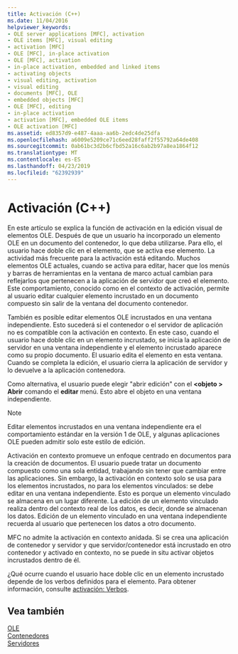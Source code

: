 ```yaml
---
title: Activación (C++)
ms.date: 11/04/2016
helpviewer_keywords:
- OLE server applications [MFC], activation
- OLE items [MFC], visual editing
- activation [MFC]
- OLE [MFC], in-place activation
- OLE [MFC], activation
- in-place activation, embedded and linked items
- activating objects
- visual editing, activation
- visual editing
- documents [MFC], OLE
- embedded objects [MFC]
- OLE [MFC], editing
- in-place activation
- activation [MFC], embedded OLE items
- OLE activation [MFC]
ms.assetid: ed8357d9-e487-4aaa-aa6b-2edc4de25dfa
ms.openlocfilehash: a6009e5209ce71c6eed28faff2f55792a64de408
ms.sourcegitcommit: 0ab61bc3d2b6cfbd52a16c6ab2b97a8ea1864f12
ms.translationtype: MT
ms.contentlocale: es-ES
ms.lasthandoff: 04/23/2019
ms.locfileid: "62392939"
---
```

# <a name="activation-c"></a>Activación (C++)

En este artículo se explica la función de activación en la edición visual de elementos OLE. Después de que un usuario ha incorporado un elemento OLE en un documento del contenedor, lo que deba utilizarse. Para ello, el usuario hace doble clic en el elemento, que se activa ese elemento. La actividad más frecuente para la activación está editando. Muchos elementos OLE actuales, cuando se activa para editar, hacer que los menús y barras de herramientas en la ventana de marco actual cambian para reflejarlos que pertenecen a la aplicación de servidor que creó el elemento. Este comportamiento, conocido como en el contexto de activación, permite al usuario editar cualquier elemento incrustado en un documento compuesto sin salir de la ventana del documento contenedor.

También es posible editar elementos OLE incrustados en una ventana independiente. Esto sucederá si el contenedor o el servidor de aplicación no es compatible con la activación en contexto. En este caso, cuando el usuario hace doble clic en un elemento incrustado, se inicia la aplicación de servidor en una ventana independiente y el elemento incrustado aparece como su propio documento. El usuario edita el elemento en esta ventana. Cuando se completa la edición, el usuario cierra la aplicación de servidor y lo devuelve a la aplicación contenedora.

Como alternativa, el usuario puede elegir "abrir edición" con el  **\<objeto > Abrir** comando el **editar** menú. Esto abre el objeto en una ventana independiente.

> [!NOTE]
>  Editar elementos incrustados en una ventana independiente era el comportamiento estándar en la versión 1 de OLE, y algunas aplicaciones OLE pueden admitir solo este estilo de edición.

Activación en contexto promueve un enfoque centrado en documentos para la creación de documentos. El usuario puede tratar un documento compuesto como una sola entidad, trabajando sin tener que cambiar entre las aplicaciones. Sin embargo, la activación en contexto solo se usa para los elementos incrustados, no para los elementos vinculados: se debe editar en una ventana independiente. Esto es porque un elemento vinculado se almacena en un lugar diferente. La edición de un elemento vinculado realiza dentro del contexto real de los datos, es decir, donde se almacenan los datos. Edición de un elemento vinculado en una ventana independiente recuerda al usuario que pertenecen los datos a otro documento.

MFC no admite la activación en contexto anidada. Si se crea una aplicación de contenedor y servidor y que servidor/contenedor está incrustado en otro contenedor y activado en contexto, no se puede in situ activar objetos incrustados dentro de él.

¿Qué ocurre cuando el usuario hace doble clic en un elemento incrustado depende de los verbos definidos para el elemento. Para obtener información, consulte [activación: Verbos](../mfc/activation-verbs.md).

## <a name="see-also"></a>Vea también

[OLE](../mfc/ole-in-mfc.md)<br/>
[Contenedores](../mfc/containers.md)<br/>
[Servidores](../mfc/servers.md)
